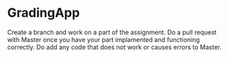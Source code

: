 # GradingApp
  Create a branch and work on a part of the assignment. Do a pull request with Master once you have your part implamented and functioning correctly. Do add any code that does not work or causes errors to Master.
